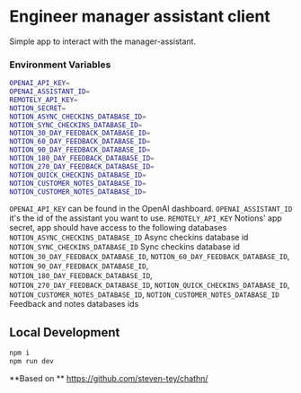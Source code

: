 # Engineer manager assistant client

Simple app to interact with the manager-assistant.

### Environment Variables

```bash
OPENAI_API_KEY=
OPENAI_ASSISTANT_ID=
REMOTELY_API_KEY=
NOTION_SECRET=
NOTION_ASYNC_CHECKINS_DATABASE_ID=
NOTION_SYNC_CHECKINS_DATABASE_ID=
NOTION_30_DAY_FEEDBACK_DATABASE_ID=
NOTION_60_DAY_FEEDBACK_DATABASE_ID=
NOTION_90_DAY_FEEDBACK_DATABASE_ID=
NOTION_180_DAY_FEEDBACK_DATABASE_ID=
NOTION_270_DAY_FEEDBACK_DATABASE_ID=
NOTION_QUICK_CHECKINS_DATABASE_ID=
NOTION_CUSTOMER_NOTES_DATABASE_ID=
NOTION_CUSTOMER_NOTES_DATABASE_ID=
```

`OPENAI_API_KEY` can be found in the OpenAI dashboard.
`OPENAI_ASSISTANT_ID` it's the id of the assistant you want to use.
`REMOTELY_API_KEY` Notions' app secret, app should have access to the following databases
`NOTION_ASYNC_CHECKINS_DATABASE_ID` Async checkins database id
`NOTION_SYNC_CHECKINS_DATABASE_ID` Sync checkins database id
`NOTION_30_DAY_FEEDBACK_DATABASE_ID`, `NOTION_60_DAY_FEEDBACK_DATABASE_ID`, `NOTION_90_DAY_FEEDBACK_DATABASE_ID`, `NOTION_180_DAY_FEEDBACK_DATABASE_ID`, `NOTION_270_DAY_FEEDBACK_DATABASE_ID`, `NOTION_QUICK_CHECKINS_DATABASE_ID`, `NOTION_CUSTOMER_NOTES_DATABASE_ID`, `NOTION_CUSTOMER_NOTES_DATABASE_ID` Feedback and notes databases ids

## Local Development

```sh
npm i
npm run dev
```

**Based on **
https://github.com/steven-tey/chathn/
